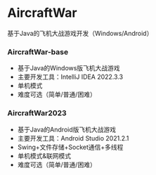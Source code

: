 # AircraftWar
基于Java的飞机大战游戏开发（Windows/Android）  
  
### AircraftWar-base  
* 基于Java的Windows版飞机大战游戏  
* 主要开发工具：IntelliJ IDEA 2022.3.3
* 单机模式
* 难度可选（简单/普通/困难）
  
### AircraftWar2023  
* 基于Java的Android版飞机大战游戏  
* 主要开发工具：Android Studio 2021.2.1  
* Swing+文件存储+Socket通信+多线程
* 单机模式&联网模式  
* 难度可选（简单/普通/困难）
